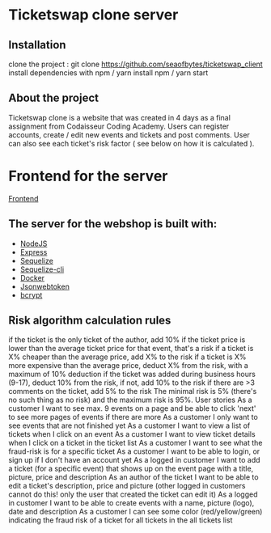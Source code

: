 # Ticketswap clone server

## Installation
clone the project : git clone https://github.com/seaofbytes/ticketswap_client
install dependencies with npm / yarn install
npm / yarn start

## About the project
Ticketswap clone is a website that was created in 4 days as a final assignment from Codaisseur Coding Academy. Users can register accounts, create / edit new events and tickets and post comments. User can also see each ticket's risk factor ( see below on how it is calculated ).

# Frontend for the server
 [Frontend](https://github.com/seaofbytes/gamefront_client)

## The server for the webshop is built with: 
- [NodeJS](https://nodejs.org/en/https://reactjs.org/)
- [Express](https://www.npmjs.com/package/jsonwebtoken)
- [Sequelize](https://sequelize.org/)
- [Sequelize-cli](https://github.com/sequelize/cli)
- [Docker](https://www.docker.com/)
- [Jsonwebtoken](https://www.npmjs.com/package/jsonwebtoken)   
- [bcrypt](https://www.npmjs.com/package/bcrypt) 


## Risk algorithm calculation rules
if the ticket is the only ticket of the author, add 10%
if the ticket price is lower than the average ticket price for that event, that's a risk
if a ticket is X% cheaper than the average price, add X% to the risk
if a ticket is X% more expensive than the average price, deduct X% from the risk, with a maximum of 10% deduction
if the ticket was added during business hours (9-17), deduct 10% from the risk, if not, add 10% to the risk
if there are >3 comments on the ticket, add 5% to the risk The minimal risk is 5% (there's no such thing as no risk) and the maximum risk is 95%.
User stories
As a customer I want to see max. 9 events on a page and be able to click 'next' to see more pages of events if there are more
As a customer I only want to see events that are not finished yet
As a customer I want to view a list of tickets when I click on an event
As a customer I want to view ticket details when I click on a ticket in the ticket list
As a customer I want to see what the fraud-risk is for a specific ticket
As a customer I want to be able to login, or sign up if I don't have an account yet
As a logged in customer I want to add a ticket (for a specific event) that shows up on the event page with a title, picture, price and description
As an author of the ticket I want to be able to edit a ticket's description, price and picture (other logged in customers cannot do this! only the user that created the ticket can edit it)
As a logged in customer I want to be able to create events with a name, picture (logo), date and description
As a customer I can see some color (red/yellow/green) indicating the fraud risk of a ticket for all tickets in the all tickets list

